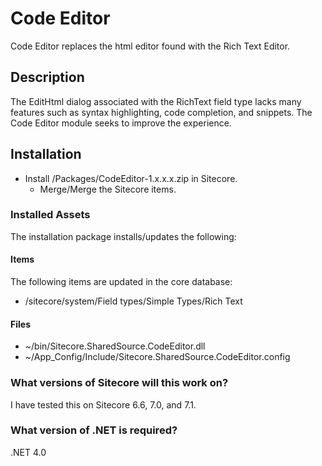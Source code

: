 # Code Editor

Code Editor replaces the html editor found with the Rich Text Editor.

## Description

The EditHtml dialog associated with the RichText field type lacks many 
features such as syntax highlighting, code completion, and snippets. The 
Code Editor module seeks to improve the experience.

## Installation

- Install /Packages/CodeEditor-1.x.x.x.zip in Sitecore.
	- Merge/Merge the Sitecore items.

### Installed Assets

The installation package installs/updates the following:

#### Items

The following items are updated in the core database:
 
* /sitecore/system/Field types/Simple Types/Rich Text

#### Files

* ~/bin/Sitecore.SharedSource.CodeEditor.dll
* ~/App_Config/Include/Sitecore.SharedSource.CodeEditor.config
 
### What versions of Sitecore will this work on?

I have tested this on Sitecore 6.6, 7.0, and 7.1.

### What version of .NET is required?

.NET 4.0
